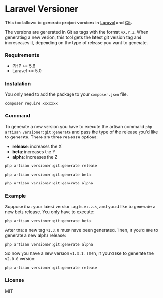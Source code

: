 # Laravel Versioner

This tool allows to generate project versions in [Laravel](https://laravel.com/) and [Git](https://git-scm.com/).

The versions are generated in Git as tags with the format `vX.Y.Z`. When generating a new vesion, this tool gets the latest git version tag and increseases it, depending on the type of release you want to generate.

### Requirements

- PHP >= 5.6
- Laravel >= 5.0

### Instalation

You only need to add the package to your `composer.json` file.
```sh
composer require xxxxxxx
```

### Command

To generate a new version you have to execute the artisan command `php artisan versioner:git:generate` and pass the type of the release you'd like to generate. There are three realease options:
- **release**: increases the X
- **beta**: increases the Y
- **alpha**: increases the Z

```sh
php artisan versioner:git:generate release
```
```sh
php artisan versioner:git:generate beta
```
```sh
php artisan versioner:git:generate alpha
```

### Example

Suppose that your latest version tag is `v1.2.3`, and you'd like to generate a new beta release. You only have to execute:
```sh
php artisan versioner:git:generate beta
```
After that a new tag `v1.3.0` must have been generated. Then, if you'd like to generate a new alpha release:
```sh
php artisan versioner:git:generate alpha
```
So now you have a new version `v1.3.1`. Then, if you'd like to generate the `v2.0.0` version:
```sh
php artisan versioner:git:generate release
```

### License

MIT

